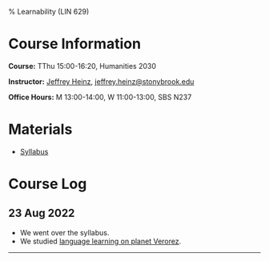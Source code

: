 % Learnability (LIN 629)

# Course Information

**Course:** TThu 15:00-16:20, Humanities 2030

**Instructor:** [Jeffrey Heinz](http://jeffreyheinz.net/), [jeffrey.heinz@stonybrook.edu](mailto:jeffrey.heinz@stonybrook.edu)

**Office Hours:** M 13:00-14:00, W 11:00-13:00, SBS N237

# Materials

* [Syllabus](materials/learnability-LIN629-22F-Heinz.pdf)

# Course Log

## 23 Aug 2022

* We went over the syllabus.
* We studied [language learning on planet Verorez](materials/verorez.pdf).


-------------------------------------------------------------------------------

